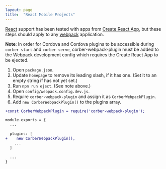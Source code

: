 ```yaml
---
layout: page
title:  "React Mobile Projects"
---
```


[React](https://reactjs.org/) support has been tested with apps from [Create React App](https://github.com/facebookincubator/create-react-app), but these steps should apply to any [webpack](https://webpack.js.org/) application.

**Note**: In order for Cordova and Cordova plugins to be accessible during `corber start` and `corber serve`, corber-webpack-plugin must be added to the Webpack development config which requires the Create React App to be ejected.

1. Open `package.json`.
2. Update `homepage` to remove its leading slash, if it has one. (Set it to an empty string if has not yet set.)
3. Run `npm run eject`. (See note above.)
4. Open `config/webpack.config.dev.js`.
5. Require `corber-webpack-plugin` and assign it as `CorberWebpackPlugin`.
6. Add `new CorberWebpackPlugin()` to the plugins array.

```diff
+const CorberWebpackPlugin = require('corber-webpack-plugin');

module.exports = {
  ...

  plugins: [
+    new CorberWebpackPlugin(),
    ...
  ]

  ...
}
```
